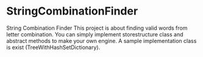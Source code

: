 # StringCombinationFinder
String Combination Finder
This project is about finding valid words from letter combination.
You can simply implement storestructure class and abstract methods
to make your own engine. A sample implementation class is exist
(TreeWithHashSetDictionary).
